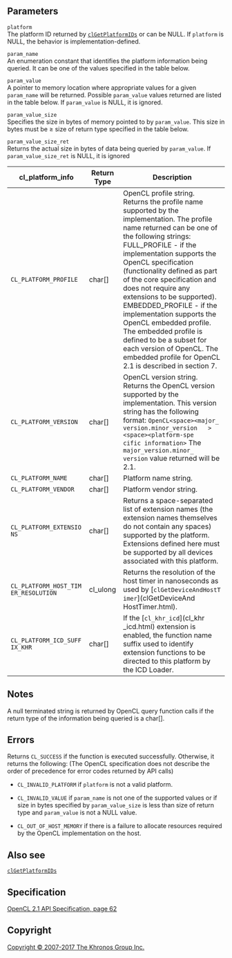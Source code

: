 Parameters
----------

`platform`  
The platform ID returned by [`clGetPlatformIDs`](clGetPlatformIDs.html)
or can be NULL. If `platform` is NULL, the behavior is
implementation-defined.

`param_name`  
An enumeration constant that identifies the platform information being
queried. It can be one of the values specified in the table below.

`param_value`  
A pointer to memory location where appropriate values for a given
`param_name` will be returned. Possible `param_value` values returned
are listed in the table below. If `param_value` is NULL, it is ignored.

`param_value_size`  
Specifies the size in bytes of memory pointed to by `param_value`. This
size in bytes must be ≥ size of return type specified in the table
below.

`param_value_size_ret`  
Returns the actual size in bytes of data being queried by `param_value`.
If `param_value_size_ret` is NULL, it is ignored

| cl\_platform\_info    | Return Type           | Description           |
| --- | --- | --- |
|  `CL_PLATFORM_PROFILE` |  char\[\]              |  OpenCL profile          string. Returns the     profile name            supported by the        implementation. The     profile name returned   can be one of the       following strings:      FULL\_PROFILE - if      the implementation      supports the OpenCL     specification           (functionality          defined as part of      the core                specification and       does not require any    extensions to be        supported).             EMBEDDED\_PROFILE -     if the implementation   supports the OpenCL     embedded profile. The   embedded profile is     defined to be a         subset for each         version of OpenCL.      The embedded profile    for OpenCL 2.1 is       described in section    7.                    |
|  `CL_PLATFORM_VERSION` |  char\[\]              |  OpenCL version          string. Returns the     OpenCL version          supported by the        implementation. This    version string has      the following format:   `OpenCL<space><major_   version.minor_version   ><space><platform-spe   cific information>`     The                     `major_version.minor_   version`                value returned will     be 2.1.               |
|  `CL_PLATFORM_NAME`    |  char\[\]              |  Platform name string. |
|  `CL_PLATFORM_VENDOR`  |  char\[\]              |  Platform vendor         string.               |
|  `CL_PLATFORM_EXTENSIO   NS`                   |  char\[\]              |  Returns a               space-separated list    of extension names      (the extension names    themselves do not       contain any spaces)     supported by the        platform. Extensions    defined here must be    supported by all        devices associated      with this platform.   |
|  `CL_PLATFORM_HOST_TIM   ER_RESOLUTION`        |  cl\_ulong             |  Returns the             resolution of the       host timer in           nanoseconds as used     by                      [`clGetDeviceAndHostT   imer`](clGetDeviceAnd   HostTimer.html).      |
|  `CL_PLATFORM_ICD_SUFF   IX_KHR`               |  char\[\]              |  If the                  [`cl_khr_icd`](cl_khr   _icd.html)              extension is enabled,   the function name       suffix used to          identify extension      functions to be         directed to this        platform by the ICD     Loader.               |
Notes
-----

A null terminated string is returned by OpenCL query function calls if
the return type of the information being queried is a char\[\].

Errors
------

Returns `CL_SUCCESS` if the function is executed successfully.
Otherwise, it returns the following: (The OpenCL specification does not
describe the order of precedence for error codes returned by API calls)

-   `CL_INVALID_PLATFORM` if `platform` is not a valid platform.

-   `CL_INVALID_VALUE` if `param_name` is not one of the supported
    values or if size in bytes specified by `param_value_size` is less
    than size of return type and `param_value` is not a NULL value.

-   `CL_OUT_OF_HOST_MEMORY` if there is a failure to allocate resources
    required by the OpenCL implementation on the host.

Also see
--------

[`clGetPlatformIDs`](clGetPlatformIDs.html)

Specification
-------------

[OpenCL 2.1 API Specification, page
62](https://www.khronos.org/registry/cl/specs/opencl-2.1.pdf#page=62)

Copyright
---------

[Copyright © 2007-2017 The Khronos Group Inc.](copyright.html)

